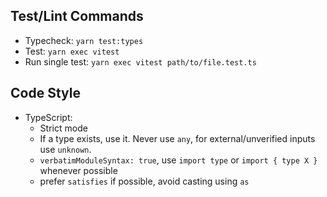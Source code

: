 ## Test/Lint Commands

- Typecheck: `yarn test:types`
- Test: `yarn exec vitest`
- Run single test: `yarn exec vitest path/to/file.test.ts`

## Code Style

- TypeScript:
  - Strict mode
  - If a type exists, use it. Never use `any`, for external/unverified inputs use `unknown`.
  - `verbatimModuleSyntax: true`, use `import type` or `import { type X }` whenever possible
  - prefer `satisfies` if possible, avoid casting using `as`
